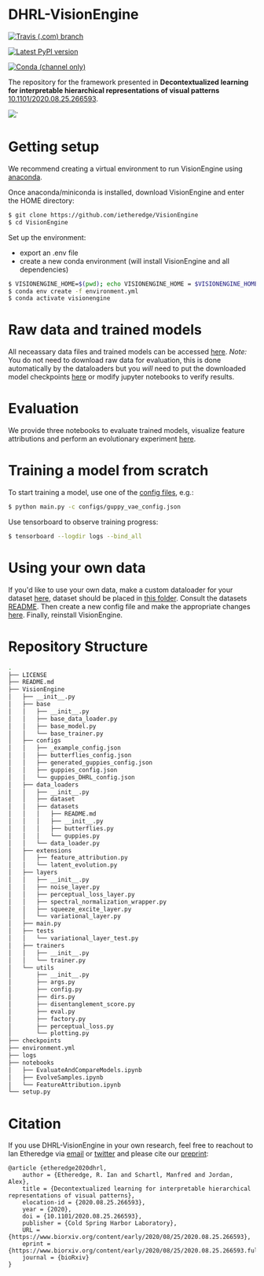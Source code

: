 # DHRL-VisionEngine
[![Travis (.com) branch](https://img.shields.io/travis/com/ietheredge/VisionEngine/master?logo=travis)](https://travis-ci.com/ietheredge/VisionEngine)

[![Latest PyPI version](https://img.shields.io/pypi/v/VisionEngine?logo=pypi)](https://pypi.org/project/VisionEngine)

[![Conda (channel only)](https://img.shields.io/conda/vn/ietheredge/visionengine?label=Anaconda%20Cloud&logo=Anaconda)](https://anaconda.org/ietheredge/visionengine)

The repository for the framework presented in **Decontextualized learning for interpretable hierarchical representations of visual patterns** [10.1101/2020.08.25.266593](https://www.biorxiv.org/content/10.1101/2020.08.25.266593v1).

![](../assets/Overview.png?raw=true)`

# Getting setup
We recommend creating a virtual environment to run VisionEngine using [anaconda](https://docs.anaconda.com/anaconda/user-guide/getting-started/?gclid=EAIaIQobChMIi5mM5-Hd5wIVhsjeCh1B_AheEAAYASAAEgJ-8PD_BwE).

Once anaconda/miniconda is installed, download VisionEngine and enter the HOME directory:

```bash
$ git clone https://github.com/ietheredge/VisionEngine
$ cd VisionEngine
```

Set up the environment: 
- export an .env file
- create a new conda environment (will install VisionEngine and all dependencies)

```bash
$ VISIONENGINE_HOME=$(pwd); echo VISIONENGINE_HOME = $VISIONENGINE_HOME > .env
$ conda env create -f environment.yml
$ conda activate visionengine
```

# Raw data and trained models

All neceassary data files and trained models can be accessed [here](https://owncloud.gwdg.de/index.php/s/u6RQq20x1MHePl3).
*Note:* You do not need to download raw data for evaluation, this is done automatically by the dataloaders but you *will* need to put the downloaded model checkpoints [here](https://github.com/ietheredge/VisionEngine/tree/master/checkpoints) or modify jupyter notebooks to verify results.

# Evaluation

We provide three notebooks to evaluate trained models, visualize feature attributions and perform an evolutionary experiment [here](https://github.com/ietheredge/VisionEngine/tree/master/notebooks).

# Training a model from scratch

To start training a model, use one of the [config files](https://github.com/ietheredge/VisionEngine/tree/master/VisionEngine/configs), e.g.: 

```bash
$ python main.py -c configs/guppy_vae_config.json
```

Use tensorboard to observe training progress:

```bash
$ tensorboard --logdir logs --bind_all
```

# Using your own data

If you'd like to use your own data, make a custom dataloader for your dataset [here](https://github.com/ietheredge/VisionEngine/tree/master/VisionEngine/data_loaders), dataset should be placed in [this folder](https://github.com/ietheredge/VisionEngine/tree/master/VisionEngine/data_loaders/datasets). Consult the datasets [README](https://github.com/ietheredge/VisionEngine/tree/master/VisionEngine/data_loaders/datasets/README.md). Then create a new config file and make the appropriate changes [here](https://github.com/ietheredge/VisionEngine/tree/master/VisionEngine/configs). Finally, reinstall VisionEngine.

# Repository Structure

```bash
.
├── LICENSE
├── README.md
├── VisionEngine
│   ├── __init__.py
│   ├── base
│   │   ├── __init__.py
│   │   ├── base_data_loader.py
│   │   ├── base_model.py
│   │   └── base_trainer.py
│   ├── configs
│   │   ├── _example_config.json
│   │   ├── butterflies_config.json
│   │   ├── generated_guppies_config.json
│   │   ├── guppies_config.json
│   │   └── guppies_DHRL_config.json
│   ├── data_loaders
│   │   ├── __init__.py
│   │   ├── dataset
│   │   ├── datasets
│   │   │   ├── README.md
│   │   │   ├── __init__.py
│   │   │   ├── butterflies.py
│   │   │   └── guppies.py
│   │   └── data_loader.py
│   ├── extensions
│   │   ├── feature_attribution.py
│   │   └── latent_evolution.py
│   ├── layers
│   │   ├── __init__.py
│   │   ├── noise_layer.py
│   │   ├── perceptual_loss_layer.py
│   │   ├── spectral_normalization_wrapper.py
│   │   ├── squeeze_excite_layer.py
│   │   └── variational_layer.py
│   ├── main.py
│   ├── tests
│   │   └── variational_layer_test.py
│   ├── trainers
│   │   ├── __init__.py
│   │   └── trainer.py
│   └── utils
│       ├── __init__.py
│       ├── args.py
│       ├── config.py
│       ├── dirs.py
│       ├── disentanglement_score.py
│       ├── eval.py
│       ├── factory.py
│       ├── perceptual_loss.py
│       └── plotting.py
├── checkpoints
├── environment.yml
├── logs
├── notebooks
│   ├── EvaluateAndCompareModels.ipynb
│   ├── EvolveSamples.ipynb
│   └── FeatureAttribution.ipynb
└── setup.py
```

# Citation

If you use DHRL-VisionEngine in your own research, feel free to reachout to Ian Etheredge via [email](mailto:ietheredge@ab.mpg.de?subject=DHRL-VisionEngine) or [twitter](https://twitter.com/ian_etheredge) and please cite our [preprint](https://www.biorxiv.org/content/10.1101/2020.08.25.266593v1):

```
@article {etheredge2020dhrl,
	author = {Etheredge, R. Ian and Schartl, Manfred and Jordan, Alex},
	title = {Decontextualized learning for interpretable hierarchical representations of visual patterns},
	elocation-id = {2020.08.25.266593},
	year = {2020},
	doi = {10.1101/2020.08.25.266593},
	publisher = {Cold Spring Harbor Laboratory},
	URL = {https://www.biorxiv.org/content/early/2020/08/25/2020.08.25.266593},
	eprint = {https://www.biorxiv.org/content/early/2020/08/25/2020.08.25.266593.full.pdf},
	journal = {bioRxiv}
}
```
